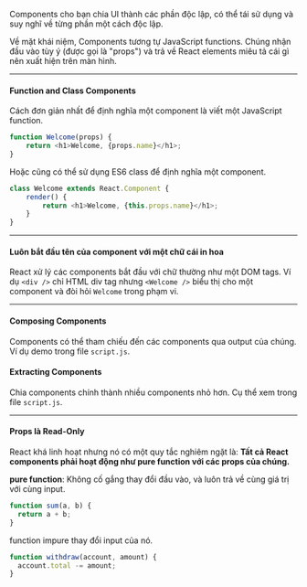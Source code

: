 Components cho bạn chia UI thành các phần độc lập, có thể tái sử dụng và suy nghĩ về từng phần một cách độc lập.

Về mặt khái niệm, Components tương tự JavaScript functions. Chúng nhận đầu vào tùy ý (được gọi là "props") và trả về React elements miêu tả cái gì nên xuất hiện trên màn hình.
****
#### Function and Class Components
Cách đơn giản nhất để định nghĩa một component là viết một JavaScript function.
```JavaScript
function Welcome(props) {
    return <h1>Welcome, {props.name}</h1>;
}
```

Hoặc cũng có thể sử dụng ES6 class để định nghĩa một component.
```JavaScript
class Welcome extends React.Component {
    render() {
        return <h1>Welcome, {this.props.name}</h1>;
    }
}
```
***

#### Luôn bắt đầu tên của component với một chữ cái in hoa
React xử lý các components bắt đầu với chữ thường như một DOM tags. Ví dụ `<div />` chỉ HTML div tag nhưng `<Welcome />` biểu thị cho một component và đòi hỏi `Welcome` trong phạm vi.
***
#### Composing Components
Components có thể tham chiếu đến các components qua output của chúng. Ví dụ demo trong file `script.js`.
#### Extracting Components
Chia components chính thành nhiều components nhỏ hơn. Cụ thể xem trong file `script.js`.

****
#### Props là Read-Only
React khá linh hoạt nhưng nó có một quy tắc nghiêm ngặt là: **Tất cả React components phải hoạt động như pure function với các props của chúng.**

**pure function**: Không cố gắng thay đổi đầu vào, và luôn trả về cùng giá trị với cùng input.
```js
function sum(a, b) {
  return a + b;
}
```

function impure thay đổi input của nó.
```js
function withdraw(account, amount) {
  account.total -= amount;
}
```
